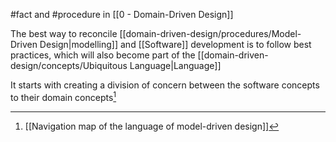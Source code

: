 #fact and #procedure in [[0 - Domain-Driven Design]]

The best way to reconcile [[domain-driven-design/procedures/Model-Driven Design|modelling]] and [[Software]] development is to follow best practices, which will also become part of the [[domain-driven-design/concepts/Ubiquitous Language|Language]]

It starts with creating a division of concern between the software concepts to their domain concepts[^1]

[^1]: [[Navigation map of the language of model-driven design]]
